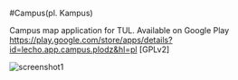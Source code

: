 #Campus(pl. Kampus)

Campus map application for TUL.
Available on Google Play https://play.google.com/store/apps/details?id=lecho.app.campus.plodz&hl=pl
[GPLv2]

![screenshot1](https://raw.github.com/lecho/campus/master/screen_1.jpg)